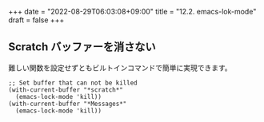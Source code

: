 +++
date = "2022-08-29T06:03:08+09:00"
title = "12.2. emacs-lok-mode"
draft = false
+++
## Scratch バッファーを消さない
難しい関数を設定せずともビルトインコマンドで簡単に実現できます。

```elisp
;; Set buffer that can not be killed
(with-current-buffer "*scratch*"
  (emacs-lock-mode 'kill))
(with-current-buffer "*Messages*"
  (emacs-lock-mode 'kill))
```
